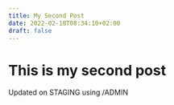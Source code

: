 ```yaml
---
title: My Second Post
date: 2022-02-18T08:34:10+02:00
draft: false
---
```

# This is my second post

Updated on STAGING using /ADMIN